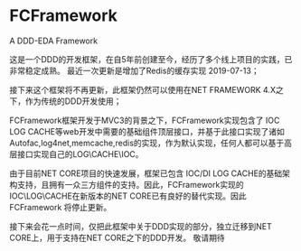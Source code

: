 FCFramework
===========

A DDD-EDA Framework

这是一个DDD的开发框架，在自5年前创建至今，经历了多个线上项目的实践，已非常稳定成熟。
最近一次更新是增加了Redis的缓存实现 2019-07-13；


接下来这个框架将不再更新，此框架仍然可以使用在NET FRAMEWORK 4.X之下，作为传统的DDD开发使用；

FCFramework框架开发于MVC3的背景之下，FCFramework实现包含了 IOC LOG CACHE等web开发中需要的基础组件顶层接口，并基于此接口实现了诸如Autofac,log4net,memcache,redis的实现，作为默认实现，任何人都可以基于高层接口实现自己的LOG\CACHE\IOC。

由于目前NET CORE项目的快速发展，框架已包含 IOC/DI LOG CACHE的基础架构支持，且拥有一众三方组件的支持。因此，FCFramework实现的IOC\LOG\CACHE在新版本的NET CORE已有良好的替代实现。因此 FCFramework 将停止更新。


接下来会花一点时间，仅把此框架中关于DDD实现的部分，独立迁移到NET CORE上，用于支持在NET CORE之下的DDD开发。
敬请期待
